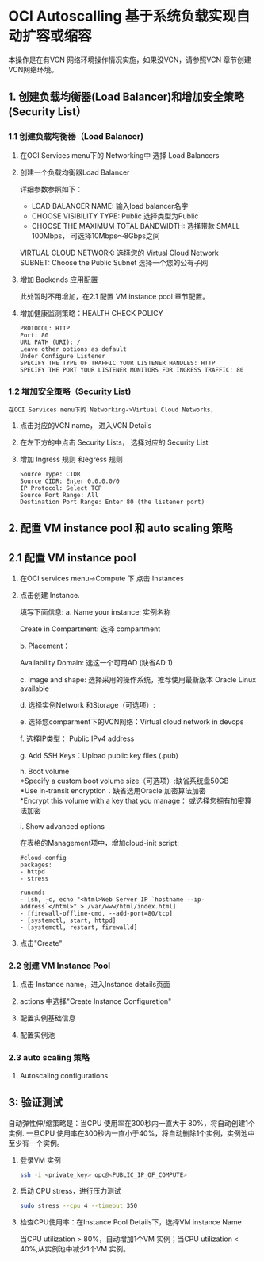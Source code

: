 # OCI Autoscalling 基于系统负载实现自动扩容或缩容

本操作是在有VCN 网络环境操作情况实施，如果没VCN，请参照VCN 章节创建VCN网络环境。

## 1. 创建负载均衡器(Load Balancer)和增加安全策略(Security List）

### 1.1 创建负载均衡器（Load Balancer)

1. 在OCI Services menu下的 Networking中 选择 Load Balancers

2. 创建一个负载均衡器Load Balancer

    详细参数参照如下：</br>
    * LOAD BALANCER NAME: 输入load balancer名字</br>
    * CHOOSE VISIBILITY TYPE: Public  选择类型为Public</br>
    * CHOOSE THE MAXIMUM TOTAL BANDWIDTH: 选择带款 SMALL 100Mbps， 可选择10Mbps～8Gbps之间</br>

    VIRTUAL CLOUD NETWORK: 选择您的 Virtual Cloud Network </br>
    SUBNET: Choose the Public Subnet 选择一个您的公有子网 </br>

3. 增加 Backends 应用配置

   此处暂时不用增加，在2.1 配置 VM instance pool 章节配置。

4. 增加健康监测策略：HEALTH CHECK POLICY

    ```text
    PROTOCOL: HTTP
    Port: 80
    URL PATH (URI): /
    Leave other options as default
    Under Configure Listener
    SPECIFY THE TYPE OF TRAFFIC YOUR LISTENER HANDLES: HTTP
    SPECIFY THE PORT YOUR LISTENER MONITORS FOR INGRESS TRAFFIC: 80
    ```
### 1.2 增加安全策略（Security List)

    在OCI Services menu下的 Networking->Virtual Cloud Networks，

1. 点击对应的VCN name， 进入VCN Details
2. 在左下方的中点击 Security Lists， 选择对应的 Security List
3. 增加 Ingress 规则 和egress 规则

    ```text
    Source Type: CIDR
    Source CIDR: Enter 0.0.0.0/0
    IP Protocol: Select TCP
    Source Port Range: All
    Destination Port Range: Enter 80 (the listener port)
    ```
## 2. 配置 VM instance pool 和 auto scaling 策略

## 2.1 配置 VM instance pool

1. 在OCI services menu->Compute 下 点击 Instances

2. 点击创建 Instance.  

    填写下面信息:
    a. Name your instance: 实例名称

    Create in Compartment: 选择 compartment

    b. Placement：

    Availability Domain: 选这一个可用AD (缺省AD 1)

    c. Image and shape: 选择采用的操作系统，推荐使用最新版本 Oracle Linux available

    d. 选择实例Network 和Storage（可选项）:

    e. 选择您comparment下的VCN网络：Virtual cloud network in devops

    f. 选择IP类型： Public IPv4 address </br>

    g. Add SSH Keys：Upload public key files (.pub) </br>

    h. Boot volume </br>
        *Specify a custom boot volume size（可选项）:缺省系统盘50GB </br>
        *Use in-transit encryption：缺省选用Oracle 加密算法加密      </br>
        *Encrypt this volume with a key that you manage： 或选择您拥有加密算法加密 </br>

    i. Show advanced options

    在表格的Management项中，增加cloud-init script:

    ```text
    #cloud-config
    packages:
    - httpd
    - stress

    runcmd:
    - [sh, -c, echo "<html>Web Server IP `hostname --ip-address`</html>" > /var/www/html/index.html]
    - [firewall-offline-cmd, --add-port=80/tcp]
    - [systemctl, start, httpd]
    - [systemctl, restart, firewalld]
    ```

3. 点击"Create"

### 2.2 创建 VM Instance Pool

1. 点击 Instance name，进入Instance details页面

2. actions 中选择"Create Instance Configuretion"

3. 配置实例基础信息

4. 配置实例池

### 2.3 auto scaling 策略

1. Autoscaling configurations

## 3: 验证测试

自动弹性伸/缩策略是：当CPU 使用率在300秒内一直大于 80%，将自动创建1个实例. 一旦CPU 使用率在300秒内一直小于40%，将自动删除1个实例，实例池中至少有一个实例。

1. 登录VM 实例

    ```bash
    ssh -i <private_key> opc@<PUBLIC_IP_OF_COMPUTE>
    ```

2. 启动 CPU stress，进行压力测试

    ```bash
    sudo stress --cpu 4 --timeout 350
    ```

3. 检查CPU使用率：在Instance Pool Details下，选择VM instance Name

    当CPU utilization > 80%，自动增加1个VM 实例；当CPU utilization < 40%,从实例池中减少1个VM 实例。
